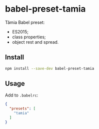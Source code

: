 # babel-preset-tamia

Tâmia Babel preset:

- ES2015;
- class properties;
- object rest and spread.

## Install

```bash
npm install --save-dev babel-preset-tamia
```

## Usage

Add to `.babelrc`:

```json
{
  "presets": [
    "tamia"
  ]
}
```
